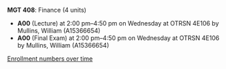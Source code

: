 **MGT 408**: Finance (4 units)

- **A00** (Lecture) at 2:00 pm–4:50 pm on Wednesday at OTRSN 4E106 by Mullins, William (A15366654)
- **A00** (Final Exam) at 2:00 pm–4:50 pm on Wednesday at OTRSN 4E106 by Mullins, William (A15366654)

[Enrollment numbers over time](./MGT408.tsv)

